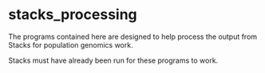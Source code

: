 stacks_processing
=================

The programs contained here are designed to help process the output from Stacks for population genomics work.

Stacks must have already been run for these programs to work. 
